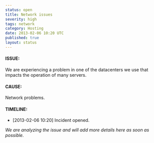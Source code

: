 ```yaml
---
status: open
title: Network issues
severity: high
tags: network
category: Hosting
date: 2013-02-06 10:20 UTC
published: true
layout: status
---
```


#### ISSUE:

We are experiencing a problem in one of the datacenters we use that impacts the operation of many servers. 


#### CAUSE:

Network problems.


#### TIMELINE:

* [2013-02-06 10:20] Incident opened. 

*We are analyzing the issue and will add more details here as soon as possible.*
